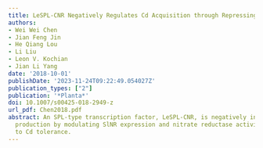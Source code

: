```yaml
---
title: LeSPL-CNR Negatively Regulates Cd Acquisition through Repressing Nitrate Reductase-Mediated Nitric Oxide Production in Tomato
authors:
- Wei Wei Chen
- Jian Feng Jin
- He Qiang Lou
- Li Liu
- Leon V. Kochian
- Jian Li Yang
date: '2018-10-01'
publishDate: '2023-11-24T09:22:49.054027Z'
publication_types: ["2"]
publication: '*Planta*'
doi: 10.1007/s00425-018-2949-z
url_pdf: Chen2018.pdf
abstract: An SPL-type transcription factor, LeSPL-CNR, is negatively involved in NO
  production by modulating SlNR expression and nitrate reductase activity, which contributes
  to Cd tolerance.
---
```

